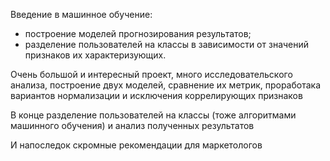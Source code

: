 Введение в машинное обучение: 
+ построение моделей прогнозирования результатов;
+ разделение пользователей на классы в зависимости от значений признаков их характеризующих.

Очень большой и интересный проект, много исследовательского анализа, построение двух моделей, сравнение их метрик, проработака вариантов нормализации и исключения коррелирующих признаков

В конце разделение пользователей на классы (тоже алгоритмами машинного обучения) и анализ полученных результатов

И напоследок скромные рекомендации для маркетологов
